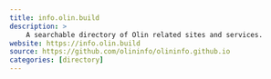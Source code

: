 ```yaml
---
title: info.olin.build
description: >
    A searchable directory of Olin related sites and services.
website: https://info.olin.build
source: https://github.com/olininfo/olininfo.github.io
categories: [directory]
---
```

